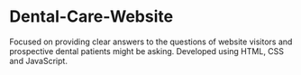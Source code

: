 # Dental-Care-Website
Focused on providing clear answers to the questions of website visitors and prospective dental patients might be asking. Developed using HTML, CSS and JavaScript.
